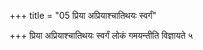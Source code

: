 +++
title = "05 प्रिया अप्रियाश्चातिथयः स्वर्गं"

+++
प्रिया अप्रियाश्चातिथयः स्वर्गं लोकं गमयन्तीति विज्ञायते ५